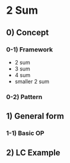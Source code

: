 # 2 Sum 

## 0) Concept  

### 0-1) Framework
- 2 sum
- 3 sum
- 4 sum
- smaller 2 sum

### 0-2) Pattern

## 1) General form

### 1-1) Basic OP

## 2) LC Example
